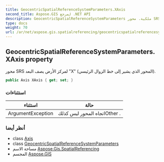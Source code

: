 ```yaml
---
title: GeocentricSpatialReferenceSystemParameters.XAxis
second_title: Aspose.GIS لمرجع .NET API
description: GeocentricSpatialReferenceSystemParameters ملكية. محور SRS لمركز الأرض يصف البعد X المحور الذي يشير إلى خط الزوال الرئيسي.
type: docs
weight: 70
url: /ar/net/aspose.gis.spatialreferencing/geocentricspatialreferencesystemparameters/xaxis/
---
```

## GeocentricSpatialReferenceSystemParameters.XAxis property

محور SRS لمركز الأرض يصف البعد "X" (المحور الذي يشير إلى خط الزوال الرئيسي).

```csharp
public Axis XAxis { get; set; }
```

### استثناءات

| استثناء | حالة |
| --- | --- |
| ArgumentException | اتجاه المحور ليس كذلكOther . |

### أنظر أيضا

* class [Axis](../../axis/)
* class [GeocentricSpatialReferenceSystemParameters](../)
* مساحة الاسم [Aspose.Gis.SpatialReferencing](../../geocentricspatialreferencesystemparameters/)
* المجسم [Aspose.GIS](../../../)


